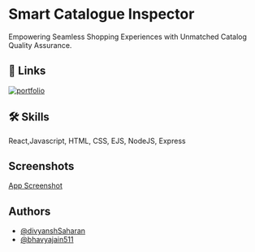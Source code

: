 
# Smart Catalogue Inspector

Empowering Seamless Shopping Experiences with Unmatched Catalog Quality Assurance.


## 🔗 Links
[![portfolio](https://img.shields.io/badge/Github-000?style=for-the-badge&logo=github&logoColor=white)](https://github.com/DivyanshSaharan/hackMasters)


## 🛠 Skills
React,Javascript, HTML, CSS, EJS, NodeJS, Express


## Screenshots

[App Screenshot](https://drive.google.com/drive/folders/1ztBXVEYSQeW7dyZhBxFS_U_j6LpJF3R7/1.jpeg)


## Authors

- [@divyanshSaharan](https://www.github.com/divyanshSaharan)
- [@bhavyajain511](https://www.github.com/bhavyajain511)

